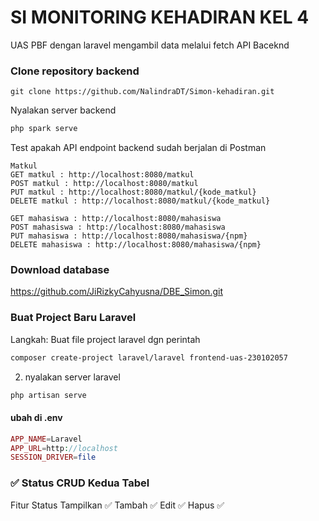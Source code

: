 # SI MONITORING KEHADIRAN KEL 4

UAS PBF dengan laravel mengambil data melalui fetch API Baceknd

### Clone repository backend
```terminal
git clone https://github.com/NalindraDT/Simon-kehadiran.git
```
Nyalakan server backend
```bash
php spark serve
```
Test apakah API endpoint backend sudah berjalan di Postman
```
Matkul
GET matkul : http://localhost:8080/matkul
POST matkul : http://localhost:8080/matkul
PUT matkul : http://localhost:8080/matkul/{kode_matkul}
DELETE matkul : http://localhost:8080/matkul/{kode_matkul}

GET mahasiswa : http://localhost:8080/mahasiswa
POST mahasiswa : http://localhost:8080/mahasiswa
PUT mahasiswa : http://localhost:8080/mahasiswa/{npm}
DELETE mahasiswa : http://localhost:8080/mahasiswa/{npm}
```

### Download database
https://github.com/JiRizkyCahyusna/DBE_Simon.git

### Buat Project Baru Laravel
Langkah:
Buat file project laravel dgn perintah 
```bash
composer create-project laravel/laravel frontend-uas-230102057
```

2. nyalakan server laravel
```bash
php artisan serve
```

#### ubah di .env
```php
APP_NAME=Laravel
APP_URL=http://localhost
SESSION_DRIVER=file
```

### ✅ Status CRUD Kedua Tabel
Fitur	     Status
Tampilkan     ✅
Tambah	      ✅
Edit	      ✅
Hapus	      ✅
